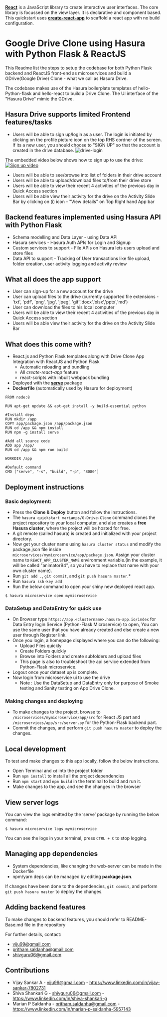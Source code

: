 ﻿[**React**](https://reactjs.org) is a JavaScript library to create interactive user interfaces. The core library is focussed on the view layer. It is declarative and component based. This quickstart uses [**create-react-app**](https://github.com/facebook/create-react-app) to scaffold a react app with no build configuration.


# Google Drive Clone using Hasura with Python Flask & ReactJS

This Readme list the steps to setup the codebase for both Python Flask backend and ReactJS front-end as microservices and build a GDrive(Google Drive) Clone - what we call as Hasura Drive.

The codebase makes use of the Hasura boilerplate templates of hello-Python-flask and hello-react to build a Drive Clone. The UI interface of the "Hasura Drive" mimic the GDrive.

## Hasura Drive supports limited Frontend features/tasks
- Users will be able to sign up/login as a user. The login is initiated by clicking on the profile picture icon on the top RHS cordner of the screen. If its a new user, you should choose to "SIGN UP" so that the account is created in the drive database.
![drive-login](https://user-images.githubusercontent.com/31035012/36072175-26331516-0f41-11e8-914b-c8542a4ac1ef.jpg)

The embedded video below shows how to sign up to use the drive:
[![Sign up video](https://img.youtube.com/vi/kkk-v8QuiJo/0.jpg)](https://www.youtube.com/watch?v=kkk-v8QuiJo)

- Users will be able to see/browse into list of folders in their drive account
- Users will be able to upload/download files to/from their drive store
- Users will be able to view their recent 4 activities of the previous day in Quick Access section
- Users will be able view their activity for the drive on the Activity Slide Bar by clicking on (i) icon - "View details" on Top Right hand App bar


## Backend features implemented using Hasura API with Python Flask
- Schema modelling and Data Layer - using Data API
- Hasura services - Hasura Auth APIs for Login and Signup
- Custom services to support - File APIs on Hasura lets users upload and store files
- Data API to support - Tracking of User transactions like file upload, folder creation, user activity logging and activity review

## What all does the app support
- User can sign-up for a new account for the drive
- User can upload files to the drive (currently supported file extensions - 'txt', 'pdf', 'png', 'jpg', 'jpeg', 'gif','docx','xlsx','pptx','md')
- User can download the files to his local computer
- Users will be able to view their recent 4 activities of the previous day in Quick Access section
- Users will be able view their activity for the drive on the Activity Slide Bar

## What does this come with?
* React.js and Python Flask templates along with Drive Clone App Integration with ReactJS and Python Flask
  * Automatic reloading and bundling
  * All *create-react-app* feature
  * react-scripts with inbuilt webpack bundling
* Deployed with the [**serve**](https://www.npmjs.com/package/serve) package
* **Dockerfile** (automatically used by Hasura for deployment)


```
FROM node:8

RUN apt-get update && apt-get install -y build-essential python

#Install deps
RUN mkdir /app
COPY app/package.json /app/package.json
RUN cd /app && npm install
RUN npm -g install serve

#Add all source code
ADD app /app/
RUN cd /app && npm run build

WORKDIR /app

#Default command
CMD ["serve", "-s", "build", "-p", "8080"]
```

## Deployment instructions

### Basic deployment:

* Press the **Clone & Deploy** button and follow the instructions.
* The `hasura quickstart marianps/G-Drive-Clone` command clones the project repository to your local computer, and also creates a **free Hasura cluster**, where the project will be hosted for free.
* A git remote (called hasura) is created and initialized with your project directory.
* Now get your cluster name using `hasura cluster status` and modify the package.json file inside `microservices/mymicroservice/app/package.json`. Assign your cluster name to `REACT_APP_CLUSTER_NAME` environment variable.(in the example, it will be called "animator94", so you have to replace that name with your own cluster name).
* Run `git add .`, `git commit`, and `git push hasura master`.* 
* Run `hasura ssh-key add`
* Run the below command to open your shiny new deployed react app.
``` shell
$ hasura microservice open mymicroservice
```
### DataSetup and DataEntry for quick use 

* On Browser type `https://app.<clustername>.hasura-app.io/index` for Data Entry login Service (Python-Flask Microservice) to open, You can use the same user that you have already created and else create a new user through Register link.
* Once you login, a homepage displayed where you can do the following:
  * Upload Files quickly
  * Create Folders quickly
  * Browse into Folders and create subfolders and upload files
  * This page is also to troubleshoot the api service extended from Python-Flask microservice.
* Logout once your dataset up is complete.
* Now login from microservice ui to use the drive
  * Note : Use the DataSetup and DataEntry only for purpose of Smoke testing and Sanity testing on App Drive Clone.

### Making changes and deploying

* To make changes to the project, browse to `/microservices/mymicroservice/app/src` for React JS part  and `/microservices/app/src/server.py` for the Python-Flask backend part.
* Commit the changes, and perform `git push hasura master` to deploy the changes.

## Local development

To test and make changes to this app locally, follow the below instructions.
* Open Terminal and `cd` into the project folder
* Run `npm install` to install all the project dependencies
* Run `npm start` and `npm build` in the terminal to build and run it.
* Make changes to the app, and see the changes in the browser

## View server logs

You can view the logs emitted by the ‘serve’ package by running the below command:

``` shell
$ hasura microservice logs mymicroservice
```
You can see the logs in your terminal, press `CTRL + C` to stop logging.

## Managing app dependencies

* System dependencies, like changing the web-server can be made in the Dockerfile
* npm/yarn deps can be managed by editing **package.json**.

If changes have been done to the dependencies, `git commit`, and perform `git push hasura master` to deploy the changes.

## Adding backend features

To make changes to backend features, you should refer to README-Base.md file in the repository

For further details, contact:
* viju99@gmail.com
* pritham.saldanha@gmail.com
* shivguru06@gmail.com

## Contributions

* Vijay Sankar A - viju99@gmail.com - https://www.linkedin.com/in/vijay-sankar-7802731
* Shiva Shankari G - shivguru06@gmail.com -  https://www.linkedin.com/in/shiva-shankari-g
* Marian P Saldanha - pritham.saldanha@gmail.com - https://www.linkedin.com/in/marian-p-saldanha-5957143
